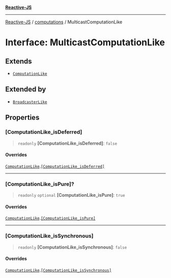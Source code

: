 [**Reactive-JS**](../../README.md)

***

[Reactive-JS](../../README.md) / [computations](../README.md) / MulticastComputationLike

# Interface: MulticastComputationLike

## Extends

- [`ComputationLike`](ComputationLike.md)

## Extended by

- [`BroadcasterLike`](BroadcasterLike.md)

## Properties

### \[ComputationLike\_isDeferred\]

> `readonly` **\[ComputationLike\_isDeferred\]**: `false`

#### Overrides

[`ComputationLike`](ComputationLike.md).[`[ComputationLike_isDeferred]`](ComputationLike.md#computationlike_isdeferred)

***

### \[ComputationLike\_isPure\]?

> `readonly` `optional` **\[ComputationLike\_isPure\]**: `true`

#### Overrides

[`ComputationLike`](ComputationLike.md).[`[ComputationLike_isPure]`](ComputationLike.md#computationlike_ispure)

***

### \[ComputationLike\_isSynchronous\]

> `readonly` **\[ComputationLike\_isSynchronous\]**: `false`

#### Overrides

[`ComputationLike`](ComputationLike.md).[`[ComputationLike_isSynchronous]`](ComputationLike.md#computationlike_issynchronous)
